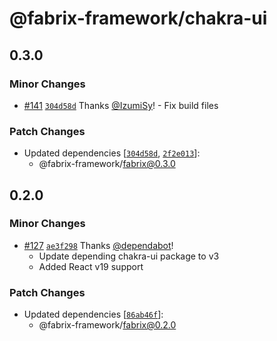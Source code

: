 # @fabrix-framework/chakra-ui

## 0.3.0

### Minor Changes

- [#141](https://github.com/fabrix-framework/fabrix/pull/141) [`304d58d`](https://github.com/fabrix-framework/fabrix/commit/304d58d284d7ab4cbca5a6258590b28f2f4882c3) Thanks [@IzumiSy](https://github.com/IzumiSy)! - Fix build files

### Patch Changes

- Updated dependencies [[`304d58d`](https://github.com/fabrix-framework/fabrix/commit/304d58d284d7ab4cbca5a6258590b28f2f4882c3), [`2f2e013`](https://github.com/fabrix-framework/fabrix/commit/2f2e013a0c77957ed67fc415cdda3c7c3ab16889)]:
  - @fabrix-framework/fabrix@0.3.0

## 0.2.0

### Minor Changes

- [#127](https://github.com/fabrix-framework/fabrix/pull/127) [`ae3f298`](https://github.com/fabrix-framework/fabrix/commit/ae3f298f68c5292cf3e8ccaaf9257d1316c2f062) Thanks [@dependabot](https://github.com/apps/dependabot)!
  - Update depending chakra-ui package to v3
  - Added React v19 support

### Patch Changes

- Updated dependencies [[`86ab46f`](https://github.com/fabrix-framework/fabrix/commit/86ab46f8ed936be8b75aa28dbbfb7d2c835bc5b4)]:
  - @fabrix-framework/fabrix@0.2.0
